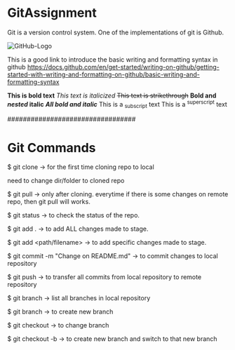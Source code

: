 # GitAssignment
Git is a version control system. One of the implementations of git is Github.

![GitHub-Logo](https://github.com/user-attachments/assets/8af8c847-4ffd-4dc7-aad2-8166d4ec3d78)

This is a good link to introduce the basic writing and formatting syntax in github
https://docs.github.com/en/get-started/writing-on-github/getting-started-with-writing-and-formatting-on-github/basic-writing-and-formatting-syntax

**This is bold text**
_This text is italicized_
~~This text is strikethrough~~
	**Bold and _nested_ italic**
 ***All bold and italic***
 This is a <sub>subscript</sub> text
 This is a <sup>superscript</sup> text

 #################################
 # Git Commands
 $ git clone -> for the first time cloning repo to local  

need to change dir/folder to cloned repo  

$ git pull -> only after cloning. everytime if there is some changes on remote repo, then git pull will works.  

$ git status -> to check the status of the repo.  

$ git add . -> to add ALL changes made to stage.  

$ git add <path/filename> -> to add specific changes made to stage.  

$ git commit -m "Change on README.md" -> to commit changes to local repository  

$ git push -> to transfer all commits from local repository to remote repository  

$ git branch -> list all branches in local repository  

$ git branch <branch-name> -> to create new branch  

$ git checkout <branch-name> -> to change branch  

$ git checkout -b <branch-name> -> to create new branch and switch to that new branch  

 
